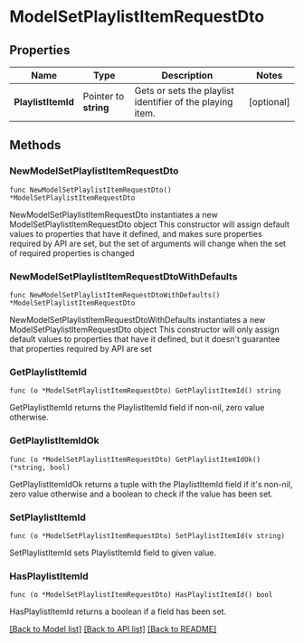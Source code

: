 # ModelSetPlaylistItemRequestDto

## Properties

Name | Type | Description | Notes
------------ | ------------- | ------------- | -------------
**PlaylistItemId** | Pointer to **string** | Gets or sets the playlist identifier of the playing item. | [optional] 

## Methods

### NewModelSetPlaylistItemRequestDto

`func NewModelSetPlaylistItemRequestDto() *ModelSetPlaylistItemRequestDto`

NewModelSetPlaylistItemRequestDto instantiates a new ModelSetPlaylistItemRequestDto object
This constructor will assign default values to properties that have it defined,
and makes sure properties required by API are set, but the set of arguments
will change when the set of required properties is changed

### NewModelSetPlaylistItemRequestDtoWithDefaults

`func NewModelSetPlaylistItemRequestDtoWithDefaults() *ModelSetPlaylistItemRequestDto`

NewModelSetPlaylistItemRequestDtoWithDefaults instantiates a new ModelSetPlaylistItemRequestDto object
This constructor will only assign default values to properties that have it defined,
but it doesn't guarantee that properties required by API are set

### GetPlaylistItemId

`func (o *ModelSetPlaylistItemRequestDto) GetPlaylistItemId() string`

GetPlaylistItemId returns the PlaylistItemId field if non-nil, zero value otherwise.

### GetPlaylistItemIdOk

`func (o *ModelSetPlaylistItemRequestDto) GetPlaylistItemIdOk() (*string, bool)`

GetPlaylistItemIdOk returns a tuple with the PlaylistItemId field if it's non-nil, zero value otherwise
and a boolean to check if the value has been set.

### SetPlaylistItemId

`func (o *ModelSetPlaylistItemRequestDto) SetPlaylistItemId(v string)`

SetPlaylistItemId sets PlaylistItemId field to given value.

### HasPlaylistItemId

`func (o *ModelSetPlaylistItemRequestDto) HasPlaylistItemId() bool`

HasPlaylistItemId returns a boolean if a field has been set.


[[Back to Model list]](../README.md#documentation-for-models) [[Back to API list]](../README.md#documentation-for-api-endpoints) [[Back to README]](../README.md)


